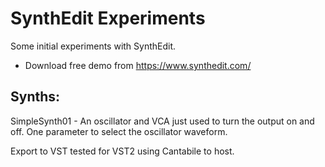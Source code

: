 # SynthEdit Experiments
 Some initial experiments with SynthEdit.

 - Download free demo from https://www.synthedit.com/

 ## Synths:

 SimpleSynth01 - An oscillator and VCA just used to turn the output on and off. One parameter to select the oscillator waveform.

 Export to VST tested for VST2 using Cantabile to host.
